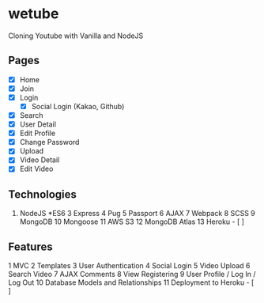 # wetube
Cloning Youtube with Vanilla and NodeJS

## Pages

 - [X] Home
 - [X] Join
 - [X] Login
   - [X] Social Login (Kakao, Github)
 - [X] Search
 - [X] User Detail
 - [X] Edit Profile
 - [X] Change Password
 - [X] Upload
 - [X] Video Detail
 - [X] Edit Video
 
## Technologies

1. NodeJS
*ES6
3 Express
4 Pug
5 Passport
6 AJAX
7 Webpack
8 SCSS
9 MongoDB
10 Mongoose
11 AWS S3
12 MongoDB Atlas
13 Heroku - [ ]

## Features

1 MVC
2 Templates
3 User Authentication
4 Social Login
5 Video Upload
6 Search Video
7 AJAX Comments
8 View Registering
9 User Profile / Log In / Log Out
10 Database Models and Relationships
11 Deployment to Heroku - [ ]
